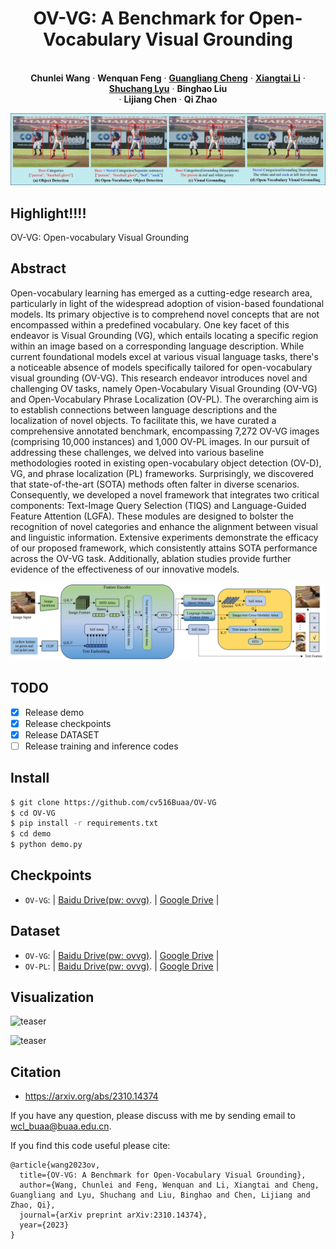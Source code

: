 
<p align="center">
  <h1 align="center">OV-VG: A Benchmark for Open-Vocabulary Visual Grounding</h1>
  <p align="center">
    <br />
    <strong>Chunlei Wang</strong></a>
    ·
    <strong>Wenquan Feng</strong></a>
    ·
    <a href="https://sites.google.com/view/guangliangcheng"><strong>Guangliang Cheng</strong></a>
    ·
    <a href="https://lxtgh.github.io/"><strong>Xiangtai Li</strong></a>
    ·
    <a href="https://cv-shuchanglyu.github.io/EnHome.html"><strong>Shuchang Lyu</strong></a>
    ·
    <strong>Binghao Liu</strong></a>
    <br />
    ·
    <strong>Lijiang Chen</strong></a>
    ·
    <strong>Qi Zhao</strong></a>
    <br />
  </p>

![teaser](./images/problem_setting.png)

## Highlight!!!!

OV-VG: Open-vocabulary Visual Grounding

## Abstract

Open-vocabulary learning has emerged as a cutting-edge research area, particularly in light of the widespread adoption of vision-based foundational models. Its primary objective is to comprehend novel concepts that are not encompassed within a predefined vocabulary. One key facet of this endeavor is Visual Grounding (VG), which entails locating a specific region within an image based on a corresponding language description. While current foundational models excel at various visual language tasks, there's a noticeable absence of models specifically tailored for open-vocabulary visual grounding (OV-VG). This research endeavor introduces novel and challenging OV tasks, namely Open-Vocabulary Visual Grounding (OV-VG) and Open-Vocabulary Phrase Localization (OV-PL). The overarching aim is to establish connections between language descriptions and the localization of novel objects. To facilitate this, we have curated a comprehensive annotated benchmark, encompassing 7,272 OV-VG images (comprising 10,000 instances) and 1,000 OV-PL images. In our pursuit of addressing these challenges, we delved into various baseline methodologies rooted in existing open-vocabulary object detection (OV-D), VG, and phrase localization (PL) frameworks. Surprisingly, we discovered that state-of-the-art (SOTA) methods often falter in diverse scenarios. Consequently, we developed a novel framework that integrates two critical components: Text-Image Query Selection (TIQS) and Language-Guided Feature Attention (LGFA). These modules are designed to bolster the recognition of novel categories and enhance the alignment between visual and linguistic information. Extensive experiments demonstrate the efficacy of our proposed framework, which consistently attains SOTA performance across the OV-VG task. Additionally, ablation studies provide further evidence of the effectiveness of our innovative models.

![teaser](./images/method.png)

## TODO
- [x] Release demo
- [x] Release checkpoints
- [x] Release DATASET
- [ ] Release training and inference codes

## Install
```bash
$ git clone https://github.com/cv516Buaa/OV-VG
$ cd OV-VG
$ pip install -r requirements.txt
$ cd demo
$ python demo.py
```
## Checkpoints
* `OV-VG`:  | [Baidu Drive(pw: ovvg)](https://pan.baidu.com/s/1IHWS8_4yzR0SWvBp7qp9xw). |  [Google Drive](https://drive.google.com/file/d/1BhD1oWXddr6sb6SJdU0cRIpW91gfeDiU/view?usp=drive_link) |

## Dataset
* `OV-VG`:  | [Baidu Drive(pw: ovvg)](https://pan.baidu.com/s/1VfrtFyVZrMtgFITfLwKOGg). |  [Google Drive](https://drive.google.com/file/d/1quvv-iqhBVUZlbSjnjiwTI0_IyTzpcQ8/view?usp=drive_link) |
* `OV-PL`:  | [Baidu Drive(pw: ovvg)](https://pan.baidu.com/s/1K42olNe-OOS_crymvISgCg). |  [Google Drive](https://drive.google.com/file/d/1KUZMiaGEevkROX5nRD3nCYNNtWmU788p/view?usp=drive_link) |

## Visualization
![teaser](./images/visual_results_1.png)

![teaser](./images/visual_results_2.png)

## Citation

- https://arxiv.org/abs/2310.14374 

If you have any question, please discuss with me by sending email to wcl_buaa@buaa.edu.cn.

If you find this code useful please cite:
```
@article{wang2023ov,
  title={OV-VG: A Benchmark for Open-Vocabulary Visual Grounding},
  author={Wang, Chunlei and Feng, Wenquan and Li, Xiangtai and Cheng, Guangliang and Lyu, Shuchang and Liu, Binghao and Chen, Lijiang and Zhao, Qi},
  journal={arXiv preprint arXiv:2310.14374},
  year={2023}
}
```
